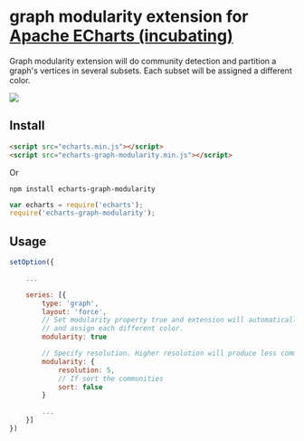 # graph modularity extension for [Apache ECharts (incubating)](https://github.com/apache/incubator-echarts)

Graph modularity extension will do community detection and partition a graph's vertices in several subsets. Each subset will be assigned a different color.

![](./example/modularity.png)

## Install

```html
<script src="echarts.min.js"></script>
<script src="echarts-graph-modularity.min.js"></script>
```

Or

```shell
npm install echarts-graph-modularity
```

```js
var echarts = require('echarts');
require('echarts-graph-modularity');
```

## Usage

```js
setOption({

    ...

    series: [{
        type: 'graph',
        layout: 'force',
        // Set modularity property true and extension will automatically detect different communities
        // and assign each different color.
        modularity: true

        // Specify resolution. Higher resolution will produce less communities
        modularity: {
            resolution: 5,
            // If sort the communities
            sort: false
        }

        ...
    }]
})
```
